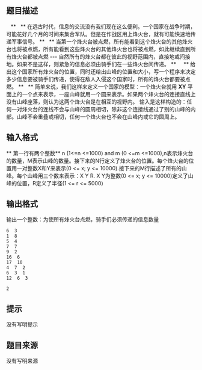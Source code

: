 


## 题目描述
  
**   ** 在远古时代，信息的交流没有我们现在这么便利。一个国家在战争时期，可能花好几个月的时间来集合军队。但是在作战区用上烽火台，就有可能快速地传递军事信号。
**   ** 当第一个烽火台被点燃，所有能看到这个烽火台的其他烽火台也将被点燃，所有能看到这些烽火台的其他烽火台也将被点燃，如此继续直到所有烽火台都被点燃 **---** 自然所有的烽火台都在彼此的视野范围内，直接地或间接地。如果不是这样，则紧急的信息必须由骑手们在一些烽火台间传递。
**     ** 给出这个国家所有烽火台的位置，同时还给出山峰的位置和大小，写一个程序来决定多少信息要被骑手们传递，使得在敌人入侵这个国家时，所有的烽火台都要被点燃。
**   ** 简单来说，我们这样来定义一个国家的模型：一个烽火台就用 **XY** 平面上的一个点来表示，一座山峰就用一个圆来表示。如果两个烽火台的连接直线上没有山峰座落，则认为这两个烽火台是在相互的视野内。
输入是这样构造的：任何一对烽火台的连线不会与山峰的圆周相切，除非这个连接线通过了别的山峰的内部。山峰不会重叠或相切，任何一个烽火台也不会在山峰内或它的圆周上。
## 输入格式
** 第一行有两个整数** n (1<=n <=1000) and m (0 <=m <=1000),n表示烽火台的数量，M表示山峰的数量。接下来的N行定义了烽火台的位置。每个烽火台的位置用一对整数X和Y来表示(0 <= x; y <= 10000).接下来的M行描述了所有的山峰。每个山峰用三个数来表示：X Y R. X Y为整数(0 <= x; y <= 10000)定义了山峰的位置，R定义了半径(1 <= r <= 5000)
## 输出格式
输出一个整数：为使所有烽火台点燃，骑手们必须传递的信息数量

```input1
6  3
1  8
5  4
7  7
9  2
16  6
17  10
4  7  2
6  3  1
12  6  3

```
```output1
2
```

## 提示
没有写明提示
## 题目来源
没有写明来源


